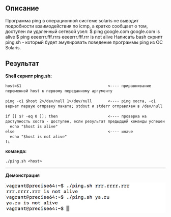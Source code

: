 ## Описание

Программа ping в операционной системе solaris не выводит подробности взаимодействия по icmp, а кратко сообщает о том, доступен ли удаленный сетевой узел:
$ ping google.com
google.com is alive
$ ping eeeerrr.fff.rrrs
eeeerrr.fff.rrr is not alive
Написать bash скрипт ping.sh - который будет эмулировать поведение программы ping из ОС Solaris.

## Результат

**Shell скрипт ping.sh:**

```
host=$1                                      <---- приравнивание переменной host к первому переданному аргументу

ping -c1 $host 2>/dev/null 1>/dev/null       <---- ping хоста, -c1 вернет первую отправку пакета; stdout и stderr отправляем в /dev/null

if [[ $? -eq 0 ]]; then                      <---- проверка на доступность хоста - доступен, если результат предыдщей команды успешен
  echo "$host is alive"
else                                         <---- иначе
  echo "$host is not alive"
fi

```

**команда:**

```
./ping.sh <host>
```

---

**Демонстрация**

![](https://github.com/NastyaP1/quantori-devops-school/blob/master/Linux_Architecture/hw5/resources/LinuxArch1.png)
